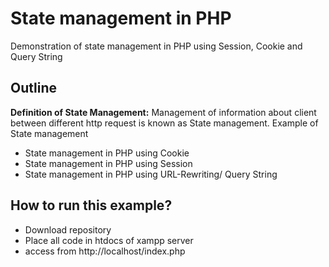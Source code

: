 # State management in PHP
Demonstration of state management in PHP using Session, Cookie and Query String

## Outline
**Definition of State Management:** Management of information about client between different http request is known as State management.
Example of State management

- State management in PHP using Cookie
- State management in PHP using Session
- State management in PHP using  URL-Rewriting/ Query String

## How to run this example?
- Download repository
- Place all code in htdocs of xampp server
- access from http://localhost/index.php


